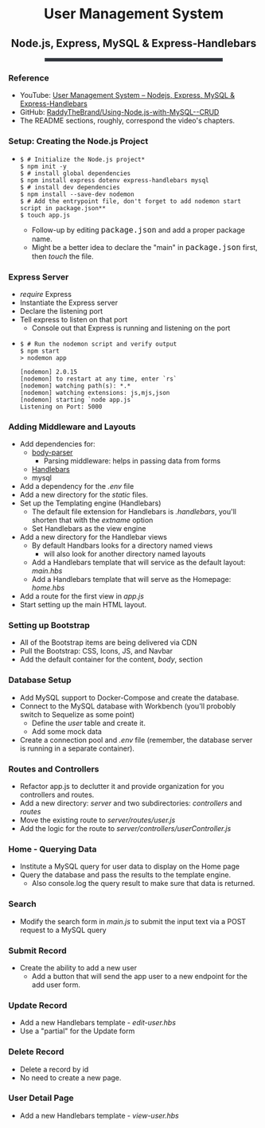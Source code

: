<div style="text-align:center">
<h1>User Management System</h1>
<h2>Node.js, Express, MySQL & Express-Handlebars</h2>
</div>
<hr style="border: 3px solid #393e46; width:70%; margin:0 auto;">

### Reference
- YouTube: [User Management System – Nodejs, Express, MySQL & Express-Handlebars](https://www.youtube.com/watch?v=1aXZQcG2Y6I&t=29s)
- GitHub: [RaddyTheBrand/Using-Node.js-with-MySQL--CRUD](https://github.com/RaddyTheBrand/Using-Node.js-with-MySQL--CRUD)
- The README sections, roughly, correspond the video's chapters.

### Setup: Creating the Node.js Project
- ```shell
  $ # Initialize the Node.js project* 
  $ npm init -y 
  $ # install global dependencies
  $ npm install express dotenv express-handlebars mysql
  $ # install dev dependencies
  $ npm install --save-dev nodemon
  $ # Add the entrypoint file, don't forget to add nodemon start script in package.json**
  $ touch app.js
  ```
  - Follow-up by editing <span style="font: 1.3rem Inconsolata, monospace; font-size:1.10em;">package.json</span> and add a proper package name.
  - Might be a better idea to declare the "main" in <span style="font: 1.3rem Inconsolata, monospace; font-size:1.10em;">package.json</span> first, then _touch_ the file. 

### Express Server
- _require_ Express
- Instantiate the Express server
- Declare the listening port
- Tell express to listen on that port
    - Console out that Express is running and listening on the port
- ```shell
  $ # Run the nodemon script and verify output
  $ npm start
  > nodemon app

  [nodemon] 2.0.15
  [nodemon] to restart at any time, enter `rs`
  [nodemon] watching path(s): *.*
  [nodemon] watching extensions: js,mjs,json
  [nodemon] starting `node app.js`
  Listening on Port: 5000
  ```

### Adding Middleware and Layouts
- Add dependencies for: 
    - [body-parser](https://www.npmjs.com/package/body-parser)
        - Parsing middleware: helps in passing data from forms
    - [Handlebars](https://handlebarsjs.com/)
    - mysql
- Add a dependency for the _.env_ file
- Add a new directory for the _static_ files.
- Set up the Templating engine (Handlebars)
    - The default file extension for Handlebars is _.handlebars_, you'll shorten that with the _extname_ option
    - Set Handlebars as the view engine
- Add a new directory for the Handlebar views
    - By default Handbars looks for a directory named views
        - will also look for another directory named layouts
    - Add a Handlebars template that will service as the default layout: _main.hbs_
    - Add a Handlebars template that will serve as the Homepage: _home.hbs_
- Add a route for the first view in _app.js_
- Start setting up the main HTML layout.

### Setting up Bootstrap
- All of the Bootstrap items are being delivered via CDN
- Pull the Bootstrap: CSS, Icons, JS, and Navbar
- Add the default container for the content, _body_, section 

### Database Setup
- Add MySQL support to Docker-Compose and create the database.
- Connect to the MySQL database with Workbench (you'll probobly switch to  Sequelize as some point)
    - Define the _user_ table and create it.
    - Add some mock data
- Create a connection pool and _.env_ file (remember, the database server is running in a separate container).

### Routes and Controllers
- Refactor app.js to declutter it and provide organization for you controllers and routes.
- Add a new directory: _server_ and two subdirectories: _controllers_ and _routes_
- Move the existing route to _server/routes/user.js_
- Add the logic for the route to _server/controllers/userController.js_

### Home - Querying Data
- Institute a MySQL query for user data to display on the Home page
- Query the database and pass the results to the template engine. 
    - Also console.log the query result to make sure that data is returned.
    
### Search
- Modify the search form in _main.js_ to submit the input text via a POST request to a MySQL query 

### Submit Record 
- Create the ability to add a new user 
    - Add a button that will send the app user to a new endpoint for the add user form.

### Update Record
- Add a new Handlebars template - _edit-user.hbs_ 
- Use a "partial" for the Update form

### Delete Record
- Delete a record by id
- No need to create a new page. 

### User Detail Page
- Add a new Handlebars template - _view-user.hbs_